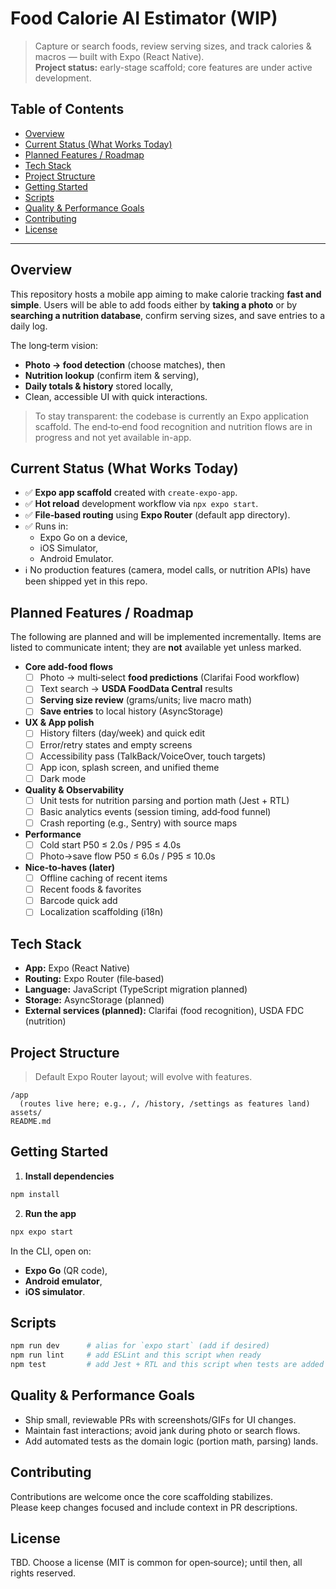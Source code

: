 # Food Calorie AI Estimator (WIP)

> Capture or search foods, review serving sizes, and track calories & macros — built with Expo (React Native).  
> **Project status:** early-stage scaffold; core features are under active development.

## Table of Contents
- [Overview](#overview)
- [Current Status (What Works Today)](#current-status-what-works-today)
- [Planned Features / Roadmap](#planned-features--roadmap)
- [Tech Stack](#tech-stack)
- [Project Structure](#project-structure)
- [Getting Started](#getting-started)
- [Scripts](#scripts)
- [Quality & Performance Goals](#quality--performance-goals)
- [Contributing](#contributing)
- [License](#license)

---

## Overview
This repository hosts a mobile app aiming to make calorie tracking **fast and simple**. Users will be able to add foods either by **taking a photo** or by **searching a nutrition database**, confirm serving sizes, and save entries to a daily log.

The long‑term vision:
- **Photo → food detection** (choose matches), then
- **Nutrition lookup** (confirm item & serving),
- **Daily totals & history** stored locally,
- Clean, accessible UI with quick interactions.

> To stay transparent: the codebase is currently an Expo application scaffold. The end‑to‑end food recognition and nutrition flows are in progress and not yet available in-app.

## Current Status (What Works Today)
- ✅ **Expo app scaffold** created with `create-expo-app`.
- ✅ **Hot reload** development workflow via `npx expo start`.
- ✅ **File‑based routing** using **Expo Router** (default app directory).
- ✅ Runs in:
    - Expo Go on a device,
    - iOS Simulator,
    - Android Emulator.
- ℹ️ No production features (camera, model calls, or nutrition APIs) have been shipped yet in this repo.

## Planned Features / Roadmap
The following are planned and will be implemented incrementally. Items are listed to communicate intent; they are **not** available yet unless marked.

- **Core add‑food flows**
    - [ ] Photo → multi‑select **food predictions** (Clarifai Food workflow)
    - [ ] Text search → **USDA FoodData Central** results
    - [ ] **Serving size review** (grams/units; live macro math)
    - [ ] **Save entries** to local history (AsyncStorage)

- **UX & App polish**
    - [ ] History filters (day/week) and quick edit
    - [ ] Error/retry states and empty screens
    - [ ] Accessibility pass (TalkBack/VoiceOver, touch targets)
    - [ ] App icon, splash screen, and unified theme
    - [ ] Dark mode

- **Quality & Observability**
    - [ ] Unit tests for nutrition parsing and portion math (Jest + RTL)
    - [ ] Basic analytics events (session timing, add‑food funnel)
    - [ ] Crash reporting (e.g., Sentry) with source maps

- **Performance**
    - [ ] Cold start P50 ≤ 2.0s / P95 ≤ 4.0s
    - [ ] Photo→save flow P50 ≤ 6.0s / P95 ≤ 10.0s

- **Nice‑to‑haves (later)**
    - [ ] Offline caching of recent items
    - [ ] Recent foods & favorites
    - [ ] Barcode quick add
    - [ ] Localization scaffolding (i18n)

## Tech Stack
- **App:** Expo (React Native)
- **Routing:** Expo Router (file‑based)
- **Language:** JavaScript (TypeScript migration planned)
- **Storage:** AsyncStorage (planned)
- **External services (planned):** Clarifai (food recognition), USDA FDC (nutrition)

## Project Structure
> Default Expo Router layout; will evolve with features.

```
/app
  (routes live here; e.g., /, /history, /settings as features land)
assets/
README.md
```

## Getting Started

1) **Install dependencies**
```bash
npm install
```

2) **Run the app**
```bash
npx expo start
```

In the CLI, open on:
- **Expo Go** (QR code),
- **Android emulator**,
- **iOS simulator**.

## Scripts
```bash
npm run dev      # alias for `expo start` (add if desired)
npm run lint     # add ESLint and this script when ready
npm test         # add Jest + RTL and this script when tests are added
```

## Quality & Performance Goals
- Ship small, reviewable PRs with screenshots/GIFs for UI changes.
- Maintain fast interactions; avoid jank during photo or search flows.
- Add automated tests as the domain logic (portion math, parsing) lands.

## Contributing
Contributions are welcome once the core scaffolding stabilizes.  
Please keep changes focused and include context in PR descriptions.

## License
TBD. Choose a license (MIT is common for open‑source); until then, all rights reserved.